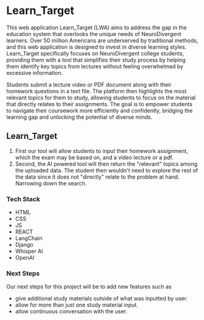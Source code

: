 # Learn_Target
This web application Learn_Target (LWA) aims to address the gap in the education system that overlooks the unique needs of NeuroDivergent learners. Over 50 million Americans are underserved by traditional methods, and this web application is designed to invest in diverse learning styles. Learn_Target specifically focuses on NeuroDivergent college students, providing them with a tool that simplifies their study process by helping them identify key topics from lectures without feeling overwhelmed by excessive information.

Students submit a lecture video or PDF document along with their homework questions in a text file. The platform then highlights the most relevant topics for them to study, allowing students to focus on the material that directly relates to their assignments. The goal is to empower students to navigate their coursework more efficiently and confidently, bridging the learning gap and unlocking the potential of diverse minds.

## Learn_Target
1. First our tool will allow students to input their homework assignment, which the exam may be based on, and a video lecture or a pdf.
2. Second, the AI powered tool will then return the "relevant" topics among the uploaded data. The student then wouldn't need to explore the rest of the data since it does not "directly" relate to the problem at hand. Narrowing down the search.

### Tech Stack
- HTML
- CSS
- JS
- REACT
- LangChain
- Django
- Whisper AI
- OpenAI

### Next Steps
Our next steps for this project will be to add new features such as 
- give additional study materials outside of what was inputted by user.
- allow for more than just one study material input.
- allow continuous conversation with the user.
